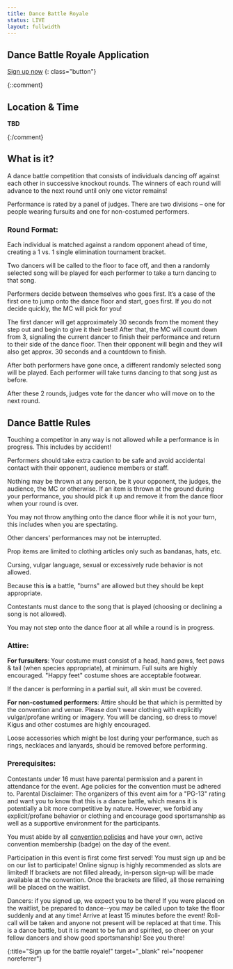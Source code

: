 ```yaml
---
title: Dance Battle Royale
status: LIVE
layout: fullwidth
---
```



<div class="one-full bg-one textcenter">
<div class="page-wrapper">


## Dance Battle Royale Application

[Sign up now][reglink]
{: class="button"}

{::comment}

## Location &amp; Time

**TBD**

{:/comment}

</div>
</div>



<div class="one-full bg-two">
<div class="page-wrapper">


## What is it?

A dance battle competition that consists of individuals dancing off against each other in successive knockout rounds. The winners of each round will advance to the next round until only one victor remains!

Performance is rated by a panel of judges. There are two divisions – one for people wearing fursuits and one for non-costumed performers.



### Round Format:

Each individual is matched against a random opponent ahead of time, creating a 1 vs. 1 single elimination tournament bracket.

Two dancers will be called to the floor to face off, and then a randomly selected song will be played for each performer to take a turn dancing to that song.

Performers decide between themselves who goes first. It’s a case of the first one to jump onto the dance floor and start, goes first. If you do not decide quickly, the MC will pick for you!

The first dancer will get approximately 30 seconds from the moment they step out and begin to give it their best! After that, the MC will count down from 3, signaling the current dancer to finish their performance and return to their side of the dance floor. Then their opponent will begin and they will also get approx. 30 seconds and a countdown to finish.

After both performers have gone once, a different randomly selected song will be played. Each performer will take turns dancing to that song just as before.

After these 2 rounds, judges vote for the dancer who will move on to the next round.


</div>
</div>




<div class="one-full bg-four">
<div class="page-wrapper">

## Dance Battle Rules

Touching a competitor in any way is not allowed while a performance is in progress. This includes by accident!

Performers should take extra caution to be safe and avoid accidental contact with their opponent, audience members or staff.

Nothing may be thrown at any person, be it your opponent, the judges, the audience, the MC or otherwise. If an item is thrown at the ground during your performance, you should pick it up and remove it from the dance floor when your round is over.

You may not throw anything onto the dance floor while it is not your turn, this includes when you are spectating.

Other dancers' performances may not be interrupted.

Prop items are limited to clothing articles only such as bandanas, hats, etc.

Cursing, vulgar language, sexual or excessively rude behavior is not allowed.

Because this **is** a battle, "burns" are allowed but they should be kept appropriate.

Contestants must dance to the song that is played (choosing or declining a song is not allowed).

You may not step onto the dance floor at all while a round is in progress.


### Attire:

**For fursuiters**: Your costume must consist of a head, hand paws, feet paws & tail (when species appropriate), at minimum. Full suits are highly encouraged. "Happy feet" costume shoes are acceptable footwear.

If the dancer is performing in a partial suit, all skin must be covered.

**For non-costumed performers**: Attire should be that which is permitted by the convention and venue. Please don't wear clothing with explicitly vulgar/profane writing or imagery. You will be dancing, so dress to move! Kigus and other costumes are highly encouraged.

Loose accessories which might be lost during your performance, such as rings, necklaces and lanyards, should be removed before performing.



### Prerequisites:

Contestants under 16 must have parental permission and a parent in attendance for the event. Age policies for the convention must be adhered to. Parental Disclaimer: The organizers of this event aim for a "PG-13" rating and want you to know that this is a dance battle, which means it is potentially a bit more competitive by nature. However, we forbid any explicit/profane behavior or clothing and encourage good sportsmanship as well as a supportive environment for the participants.

You must abide by all <a href="/policies/">convention policies</a> and have your own, active convention membership (badge) on the day of the event.

Participation in this event is first come first served! You must sign up and be on our list to participate! Online signup is highly recommended as slots are limited! If brackets are not filled already, in-person sign-up will be made available at the convention. Once the brackets are filled, all those remaining will be placed on the waitlist.

Dancers: if you signed up, we expect you to be there! If you were placed on the waitlist, be prepared to dance--you may be called upon to take the floor suddenly and at any time! Arrive at least 15 minutes before the event! Roll-call will be taken and anyone not present will be replaced at that time. This is a dance battle, but it is meant to be fun and spirited, so cheer on your fellow dancers and show good sportsmanship! See you there!


<div class="accordion-list">
</div>


</div>
</div>


[reglink]: https://goo.gl/forms/4L3RCawfRJH4zSk02
{:title="Sign up for the battle royale!" target="_blank" rel="noopener noreferrer"}